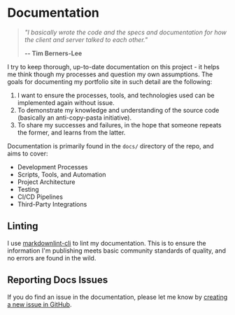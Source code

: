 # Documentation

> *"I basically wrote the code and the specs and documentation for how the client and server talked to each other."*
>
> **-- Tim Berners-Lee**

I try to keep thorough, up-to-date documentation on this project - it helps me think though my processes and question my own assumptions. The goals for documenting my portfolio site in such detail are the following:

1. I want to ensure the processes, tools, and technologies used can be implemented again without issue.
2. To demonstrate my knowledge and understanding of the source code (basically an anti-copy-pasta initiative).
3. To share my successes and failures, in the hope that someone repeats the former, and learns from the latter.

Documentation is primarily found in the `docs/` directory of the repo, and aims to cover:

- Development Processes
- Scripts, Tools, and Automation
- Project Architecture
- Testing
- CI/CD Pipelines
- Third-Party Integrations

## Linting

I use [markdownlint-cli](https://github.com/igorshubovych/markdownlint-cli/) to lint my documentation. This is to ensure the information I'm publishing meets basic community standards of quality, and no errors are found in the wild.

## Reporting Docs Issues

If you do find an issue in the documentation, please let me know by [creating a new issue in GitHub](https://github.com/nielse63/312-Development/issues/new?template=documentation-error.md&labels=documentation).
